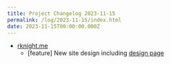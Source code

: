 ```yaml
---
title: Project Changelog 2023-11-15
permalink: /log/2023-11-15/index.html
date: 2023-11-15T00:00:00.000Z
---
```


- [rknight.me](https://rknight.me) 
    - [feature] New site design including [design page](/design)